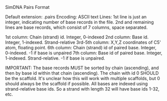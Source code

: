 SimDNA Pairs Format

Default extension: .pairs
Encoding: ASCII text
Lines: 1st line is just an integer, indicating number of base records in the file.
2nd and remaining lines are base records, which consist of 7 columns, space separated. 

1st column: Chain (strand) id. Integer, 0-indexed
2nd column: Base id. Integer, 1-indexed. Strand-relative
3rd-5th column: X,Y,Z coordinates of C5' atom, floating point.
6th column: Chain (strand) id of paired base. Integer, 0-indexed. -1 if base is unpaired
7th column: Base id of paired base. Integer, 1-indexed. Strand-relative. -1 if base is unpaired.

IMPORTANT:  The base records MUST be sorted by chain (ascending), and then by base id within that chain (ascending). 
The chain with id 0 SHOULD be the scaffold. It's unclear how this will work with multiple scaffolds, but 0 should always be the scaffold if possible.
All bases are indexed using strand-relative base ids. So a strand with length 32 will have base ids 1-32, etc. 
